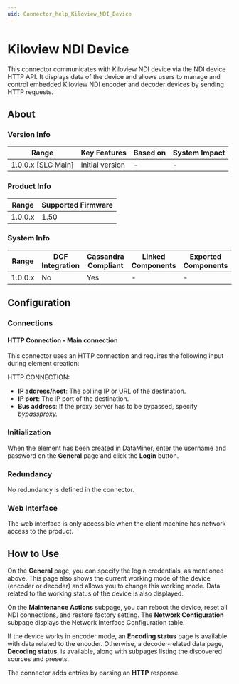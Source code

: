 ```yaml
---
uid: Connector_help_Kiloview_NDI_Device
---
```


# Kiloview NDI Device

This connector communicates with Kiloview NDI device via the NDI device HTTP API. It displays data of the device and allows users to manage and control embedded Kiloview NDI encoder and decoder devices by sending HTTP requests.

## About

### Version Info

| **Range**            | **Key Features** | **Based on** | **System Impact** |
|----------------------|------------------|--------------|-------------------|
| 1.0.0.x \[SLC Main\] | Initial version  | \-           | \-                |

### Product Info

| **Range** | **Supported Firmware** |
|-----------|------------------------|
| 1.0.0.x   | 1.50                   |

### System Info

| **Range** | **DCF Integration** | **Cassandra Compliant** | **Linked Components** | **Exported Components** |
|-----------|---------------------|-------------------------|-----------------------|-------------------------|
| 1.0.0.x   | No                  | Yes                     | \-                    | \-                      |

## Configuration

### Connections

#### HTTP Connection - Main connection

This connector uses an HTTP connection and requires the following input during element creation:

HTTP CONNECTION:

- **IP address/host**: The polling IP or URL of the destination.
- **IP port**: The IP port of the destination.
- **Bus address**: If the proxy server has to be bypassed, specify *bypassproxy.*

### Initialization

When the element has been created in DataMiner, enter the username and password on the **General** page and click the **Login** button.

### Redundancy

No redundancy is defined in the connector.

### Web Interface

The web interface is only accessible when the client machine has network access to the product.

## How to Use

On the **General** page, you can specify the login credentials, as mentioned above. This page also shows the current working mode of the device (encoder or decoder) and allows you to change this working mode. Data related to the working status of the device is also displayed.

On the **Maintenance Actions** subpage, you can reboot the device, reset all NDI connections, and restore factory setting. The **Network Configuration** subpage displays the Network Interface Configuration table.

If the device works in encoder mode, an **Encoding status** page is available with data related to the encoder. Otherwise, a decoder-related data page, **Decoding status**, is available, along with subpages listing the discovered sources and presets.

The connector adds entries by parsing an **HTTP** response.
